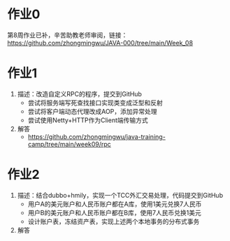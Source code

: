 # 作业0

第8周作业已补，辛苦助教老师审阅，链接：https://github.com/zhongmingwu/JAVA-000/tree/main/Week_08

# 作业1

1. 描述：改造自定义RPC的程序，提交到GitHub
   - 尝试将服务端写死查找接口实现类变成泛型和反射
   - 尝试将客户端动态代理改成AOP，添加异常处理
   - 尝试使用Netty+HTTP作为Client端传输方式
2. 解答
   - https://github.com/zhongmingwu/java-training-camp/tree/main/week09/rpc

# 作业2
1. 描述：结合dubbo+hmily，实现一个TCC外汇交易处理，代码提交到GitHub
   - 用户A的美元账户和人民币账户都在A库，使用1美元兑换7人民币
   - 用户B的美元账户和人民币账户都在B库，使用7人民币兑换1美元
   - 设计账户表，冻结资产表，实现上述两个本地事务的分布式事务
2. 解答